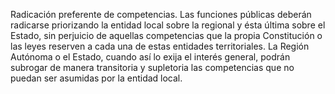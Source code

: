 Radicación preferente de competencias. Las funciones públicas deberán radicarse priorizando la entidad local sobre la regional y ésta última sobre el Estado, sin perjuicio de aquellas competencias que la propia Constitución o las leyes reserven a cada una de estas entidades territoriales. La Región Autónoma o el Estado, cuando así lo exija el interés general, podrán subrogar de manera transitoria y supletoria las competencias que no puedan ser asumidas por la entidad local.
